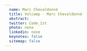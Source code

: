 ```yaml
---
  name: Marc Chevaldonné
  title: Volcamp - Marc Chevaldonné
  abstract: 
  twitter: Code_1st
  photo: none
  linkedin: none
  keynotes: false
  sitemap: false
---
```

